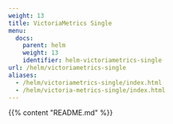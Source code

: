 ```yaml
---
weight: 13
title: VictoriaMetrics Single
menu:
  docs:
    parent: helm
    weight: 13
    identifier: helm-victoriametrics-single
url: /helm/victoriametrics-single
aliases:
  - /helm/victoriametrics-single/index.html
  - /helm/victoria-metrics-single/index.html
---
```

{{% content "README.md" %}}

